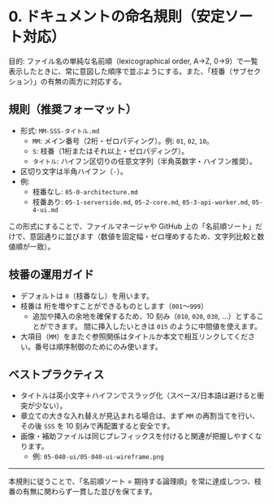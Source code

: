 # 0. ドキュメントの命名規則（安定ソート対応）

目的: ファイル名の単純な名前順（lexicographical order, A→Z, 0→9）で一覧表示したときに、常に意図した順序で並ぶようにする。また、「枝番（サブセクション）」の有無の両方に対応する。

## 規則（推奨フォーマット）

- 形式: `MM-SSS-タイトル.md`
  - `MM`: メイン番号（2桁・ゼロパディング）。例: `01`, `02`, `10`。
  - `S`: 枝番（1桁またはそれ以上・ゼロパディング）。
  - `タイトル`: ハイフン区切りの任意文字列（半角英数字・ハイフン推奨）。
- 区切り文字は半角ハイフン（`-`）。
- 例:
  - 枝番なし: `05-0-architecture.md`
  - 枝番あり: `05-1-serverside.md`, `05-2-core.md`, `05-3-api-worker.md`, `05-4-ui.md`

この形式にすることで、ファイルマネージャや GitHub 上の「名前順ソート」だけで、意図通りに並びます（数値を固定幅・ゼロ埋めするため、文字列比較と数値順が一致）。

## 枝番の運用ガイド

- デフォルトは `0`（枝番なし）を用います。
- 枝番は 桁を増やすことができるものとします（`001`〜`999`）
  - 追加や挿入の余地を確保するため、10 刻み（`010`, `020`, `030`, ...）とすることができます。 間に挿入したいときは `015` のように中間値を使えます。
- 大項目（`MM`）をまたぐ参照関係はタイトルか本文で相互リンクしてください。番号は順序制御のためにのみ使います。

## ベストプラクティス

- タイトルは英小文字＋ハイフンでスラッグ化（スペース/日本語は避けると衝突が少ない）。
- 章立ての大きな入れ替えが見込まれる場合は、まず `MM` の再割当てを行い、その後 `SSS` を 10 刻みで再配置すると安全です。
- 画像・補助ファイルは同じプレフィックスを付けると関連が把握しやすくなります。
  - 例: `05-040-ui/05-040-ui-wireframe.png`

---
本規則に従うことで、「名前順ソート = 期待する論理順」を常に達成しつつ、枝番の有無に関わらず一貫した並びを保てます。
